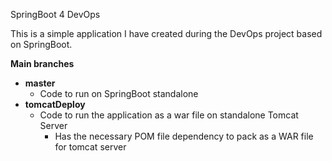 SpringBoot 4 DevOps



This is a simple application I have created during the DevOps project based on SpringBoot.



**Main branches**

* **master**
  * Code to run on SpringBoot standalone
* **tomcatDeploy**
  * Code to run the application as a war file on standalone Tomcat Server
    * Has the necessary POM file dependency to pack as a WAR file for tomcat server